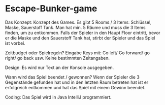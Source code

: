 # Escape-Bunker-game

Das Konzept: 
Konzept des Games. Es gibt 5 Rooms / 3 Items: Schlüssel, Maske, Sauerstoff Tank. 
Man hat min. 5 Räume und muss die 3 Items finden, um zu entkommen. Falls der Spieler in den Haupt Floor eintritt, bevor er die Maske und den Sauerstoff Tank hat, stirbt der Spieler und das Spiel ist vorbei. 

Zeitbudget oder Spielregeln? 
Eingabe Keys mit: Go left/ Go forward/ go right/ go back usw. 
Keine bestimmten Zeitangaben. 

Design: 
Es wird nur Text an der Konsole ausgegeben. 

Wann wird das Spiel beendet / gewonnen? 
Wenn der Spieler die 3 Gegenstände gefunden hat und in den letzten Raum betreten hat ist er erfolgreich entkommen und hat das Spiel mit einem Gewinn beendet. 

Coding: 
Das Spiel wird in Java IntelliJ programmiert. 
